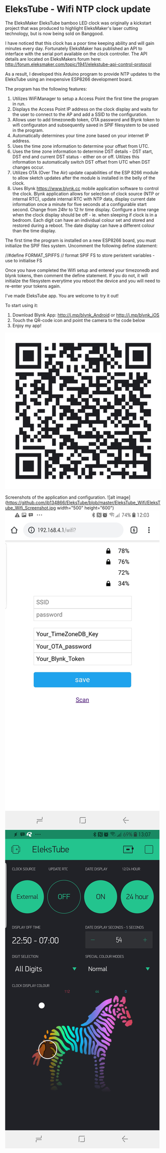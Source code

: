 # EleksTube - Wifi NTP clock update


The EleksMaker EleksTube bamboo LED clock was originally a kickstart project that was produced to highlight EleksMaker's laser cutting technology, but is now being sold on Banggood.

I have noticed that this clock has a poor time keeping ability and will gain minutes every day.  Fortunately EleksMaker has published an API to interface with the serial port available on the clock controller.  The API details are located on EleksMakers forum here:  http://forum.eleksmaker.com/topic/1941/elekstube-api-control-protocol

As a result, I developed this Arduino program to provide NTP updates to the EleksTube using an inexpensive ESP8266 development board.

The program has the following features:

1. Utilizes WiFiManager to setup a Access Point the first time the program in run.
2. Displays the Access Point IP address on the clock display and waits for the user to connect to the AP and add a SSID to the configuration.
3. Allows user to add timezonedb token, OTA password and Blynk token to wifi configuraton and subsequently saved in SPIF filesystem to be used in the program.
4. Automatically determines your time zone based on your internet IP address.
5. Uses the time zone information to determine your offset from UTC.
6. Uses the time zone information to determine DST details - DST start, DST end and current DST status - either on or off.  Uitilzes this information to automatically switch DST offset from UTC when DST changes occur.
7. Utilizes OTA (Over The Air) update capabilities of the ESP 8266 module to allow sketch updates after the module is installed in the belly of the clock.
8. Uses Blynk https://www.blynk.cc mobile application software to control the clock.  Blynk application allows for selection of clock source (NTP or internal RTC), update internal RTC with NTP data, display current date information once a minute for five seconds at a configurable start second.  Change from 24hr to 12 hr time display.  Configure a time range when the clock display should be off - ie. when sleeping if clock is in a bedroom. Each digit can have an individual colour set and stored and restored during a reboot.  The date display can have a different colour than the time display.

The first time the program is installed on a new ESP8266 board, you must initialize the SPIF files system.  Uncomment the following define statement:

//#define FORMAT_SPIFFS                   // format SPIF FS to store peristent variables - use to initialise FS

Once you have completed the Wifi setup and entered your timezonedb and blynk tokens, then comment the define statement.  If you do not, it will initialze the filesystem everytime you reboot the device and you will need to re-enter your tokens again.

I've made EleksTube app. You are welcome to try it out!

To start using it:
1. Download Blynk App: http://j.mp/blynk_Android or http://j.mp/blynk_iOS
2. Touch the QR-code icon and point the camera to the code below
3. Enjoy my app!

![alt text](https://github.com/ib134866/EleksTube/blob/master/EleksTube_Wifi/EleksTube_Blynk_App.png)

Screenshots of the application and configuration.
![alt image](https://github.com/ib134866/EleksTube/blob/master/EleksTube_Wifi/EleksTube_Wifi_Screenshot.jpg width="500" height="600")
![alt image](https://github.com/ib134866/EleksTube/blob/master/EleksTube_Wifi/EleksTube_Wifi_Configuration_Screenshot.jpg)
![alt image](https://github.com/ib134866/EleksTube/blob/master/EleksTube_Wifi/EleksTube_Blynk_App_Screenshot.jpg)



